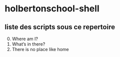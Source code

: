 # holbertonschool-shell

## liste des scripts sous ce repertoire

0. Where am I? 
1. What’s in there? 
2. There is no place like home

